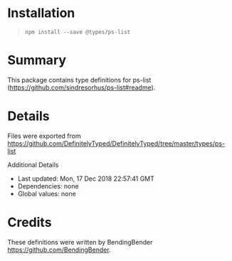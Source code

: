 # Installation
> `npm install --save @types/ps-list`

# Summary
This package contains type definitions for ps-list (https://github.com/sindresorhus/ps-list#readme).

# Details
Files were exported from https://github.com/DefinitelyTyped/DefinitelyTyped/tree/master/types/ps-list

Additional Details
 * Last updated: Mon, 17 Dec 2018 22:57:41 GMT
 * Dependencies: none
 * Global values: none

# Credits
These definitions were written by BendingBender <https://github.com/BendingBender>.
